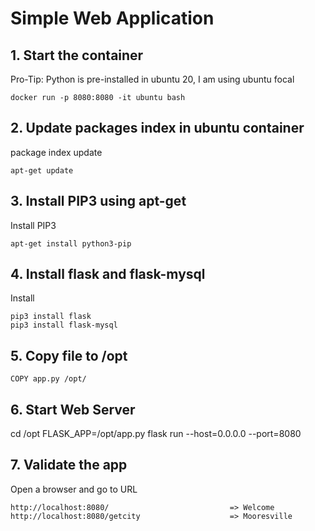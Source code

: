 # Simple Web Application
   
## 1. Start the container
  
  Pro-Tip: Python is pre-installed in ubuntu 20, I am using ubuntu focal

    docker run -p 8080:8080 -it ubuntu bash

## 2. Update packages index in ubuntu container

package index update

    apt-get update

## 3. Install PIP3 using apt-get

Install PIP3

    apt-get install python3-pip

## 4. Install flask and flask-mysql

Install

    pip3 install flask
    pip3 install flask-mysql

## 5. Copy file to /opt

    COPY app.py /opt/

## 6. Start Web Server

   cd /opt
   FLASK_APP=/opt/app.py flask run --host=0.0.0.0 --port=8080 
    
## 7. Validate the app

Open a browser and go to URL

    http://localhost:8080/                           => Welcome
    http://localhost:8080/getcity                    => Mooresville     
